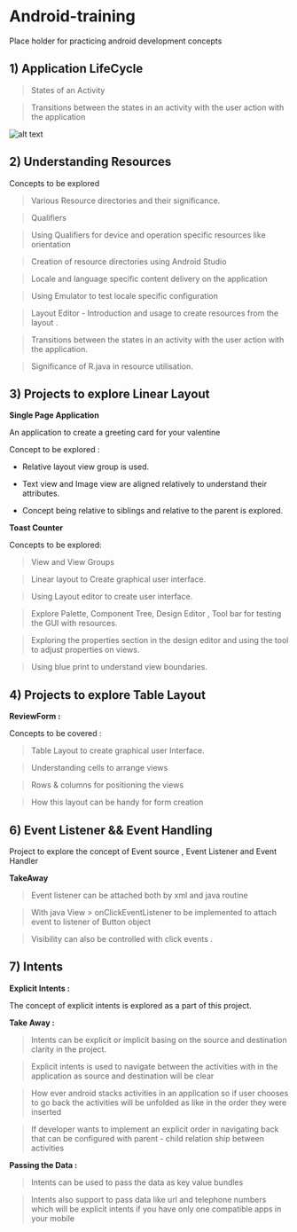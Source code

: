 # Android-training
Place holder for practicing android development concepts

## 1) Application LifeCycle

> States of an Activity 

> Transitions between the states in an activity with the user action with the application

![alt text](https://miro.medium.com/max/1189/1*fCkVwtp7gJ5JI8gjIxPeTQ.png)

## 2) Understanding Resources

Concepts to be explored 

> Various Resource directories and their significance. 

> Qualifiers 

> Using Qualifiers for device and operation specific resources like orientation

> Creation of resource directories using Android Studio

> Locale and language specific content delivery on the application

> Using Emulator to test locale specific configuration 

> Layout Editor - Introduction and usage to create resources from the layout .

> Transitions between the states in an activity with the user action with the application.

> Significance of R.java in resource utilisation.


 ## 3) Projects to explore Linear Layout

   **Single Page Application**
    
   An application to create a greeting card for your valentine
    
   Concept to be explored :
    
   * Relative layout view group is used.
    
   * Text view and Image view are aligned relatively to understand their attributes.
    
   * Concept being relative to siblings and relative to the parent is explored.
 

        
   **Toast Counter**
        
   Concepts to be explored:
       
   > View and View Groups
      
   >Linear layout to Create graphical user interface.
      
   >Using Layout editor to create user interface.
      
   >Explore Palette, Component Tree, Design Editor , Tool bar for testing the GUI with resources.
      
   >Exploring the properties section in the design editor and using the tool to adjust properties on views.
      
   > Using blue print to understand view boundaries.
    
 ## 4) Projects to explore Table Layout
     
  **ReviewForm :** 
      
   Concepts to be covered :
      
   >Table Layout to create graphical user Interface.
     
   >Understanding cells to arrange views
      
   >Rows & columns for positioning the views 
      
   >How this layout can be handy for form creation
   
 ## 6) Event Listener && Event Handling
   
   Project to explore the concept of Event source , Event Listener and Event Handler
   
   **TakeAway**
   
   >Event listener can be attached both by xml and java routine
   
   >With java View > onClickEventListener to be implemented to attach event to listener of Button object
   
   >Visibility can also be controlled with click events .
   
 ## 7) Intents
 
  **Explicit Intents :**
   
   The concept of explicit intents is explored as a part of this project.
   
   **Take Away :**
   
   >Intents can be explicit or implicit basing on the source and destination clarity in the project.
   
   >Explicit intents is used to navigate between the activities with in the application as source and destination will be clear
   
   >How ever android stacks activities in an application so if user chooses to go back the activities will be unfolded as like in the order they were inserted
   
   >If developer wants to implement an explicit order in navigating back that can be configured with parent - child relation ship between activities
   
   **Passing the Data :**
     
   >Intents can be used to pass the data as key value bundles
   
   >Intents also support to pass data like url and telephone numbers which will be explicit intents if you have only one compatible apps in your mobile